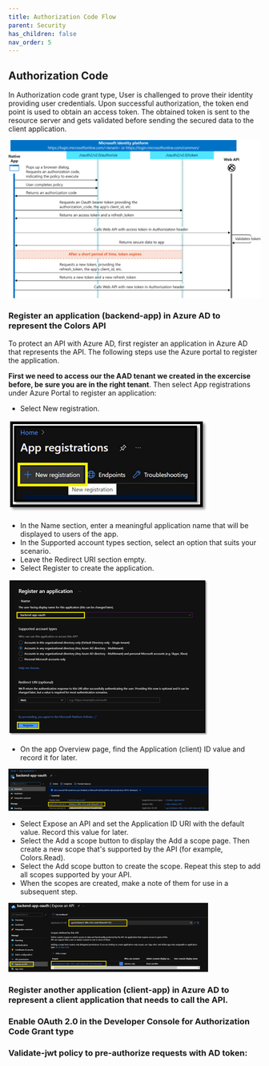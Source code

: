 ```yaml
---
title: Authorization Code Flow
parent: Security
has_children: false
nav_order: 5
---
```


## Authorization Code

In Authorization code grant type, User is challenged to prove their identity providing user credentials. Upon successful authorization, the token end point is used to obtain an access token. The obtained token is sent to the resource server and gets validated before sending the secured data to the client application.

![Authorization Code Flow](../../assets/images/convergence-scenarios-native.svg)


### Register an application (backend-app) in Azure AD to represent the Colors API​

To protect an API with Azure AD, first register an application in Azure AD that represents the API. The following steps use the Azure portal to register the application.


**First we need to access our the AAD tenant we created in the excercise before, be sure you are in the right tenant**. Then select App registrations under Azure Portal to register an application:

- Select New registration.

![backend app registration1](../../assets/images/authflow1.png)

- In the Name section, enter a meaningful application name that will be displayed to users of the app.
- In the Supported account types section, select an option that suits your scenario.
- Leave the Redirect URI section empty.
- Select Register to create the application.

![backend app registration2](../../assets/images/authflow2.png)

- On the app Overview page, find the Application (client) ID value and record it for later.

![backend app registration3](../../assets/images/authflow3.png)

- Select Expose an API and set the Application ID URI with the default value. Record this value for later.
- Select the Add a scope button to display the Add a scope page. Then create a new scope that's supported by the API (for example, Colors.Read).
- Select the Add scope button to create the scope. Repeat this step to add all scopes supported by your API.
- When the scopes are created, make a note of them for use in a subsequent step.

![backend app registration4](../../assets/images/authflow4.png)

### Register another application (client-app) in Azure AD to represent a client application that needs to call the API.​



### Enable OAuth 2.0 in the Developer Console for Authorization Code Grant type


### Validate-jwt policy to pre-authorize requests with AD token:

